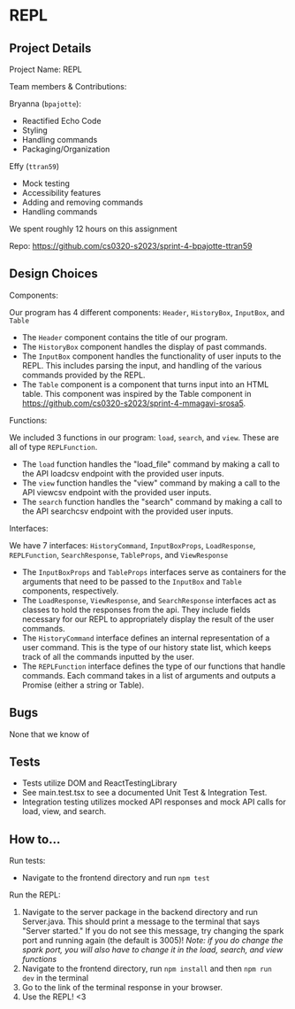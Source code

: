 # REPL
## Project Details

Project Name: REPL

Team members & Contributions:

Bryanna (`bpajotte`):
- Reactified Echo Code
- Styling
- Handling commands
- Packaging/Organization

Effy  (`ttran59`)
- Mock testing
- Accessibility features
- Adding and removing commands
- Handling commands

We spent roughly 12 hours on this assignment

Repo: https://github.com/cs0320-s2023/sprint-4-bpajotte-ttran59

## Design Choices  
Components:

Our program has 4 different components: `Header`, `HistoryBox`, `InputBox`, and `Table`

- The `Header` component contains the title of our program.
- The `HistoryBox` component handles the display of past commands.
- The `InputBox` component handles the functionality of user inputs to the REPL. This includes parsing the input, and handling of the various commands provided by the REPL.
- The `Table` component is a component that turns input into an HTML table. This component was inspired by the Table component in https://github.com/cs0320-s2023/sprint-4-mmagavi-srosa5.

Functions:

We included 3 functions in our program: `load`, `search`, and `view`. These are all of type `REPLFunction`.
- The `load` function handles the "load_file" command by making a call to the API loadcsv endpoint with the provided user inputs.
- The `view` function handles the "view" command by making a call to the API viewcsv endpoint with the provided user inputs.
- The `search` function handles the "search" command by making a call to the API searchcsv endpoint with the provided user inputs.

Interfaces:

We have 7 interfaces: `HistoryCommand`, `InputBoxProps`, `LoadResponse`, `REPLFunction`, `SearchResponse`, `TableProps`, and `ViewResponse`

- The `InputBoxProps` and `TableProps` interfaces serve as containers for the arguments that need to be passed to the `InputBox` and `Table` components, respectively.
- The `LoadResponse`, `ViewResponse`, and `SearchResponse` interfaces act as classes to hold the responses from the api. They include fields necessary for our REPL to appropriately display the result of the user commands.
- The `HistoryCommand` interface defines an internal representation of a user command. This is the type of our history state list, which keeps track of all the commands inputted by the user.  
- The `REPLFunction` interface defines the type of our functions that handle commands. Each command takes in a list of arguments and outputs a Promise<ReactNode> (either a string or Table). 

## Bugs
None that we know of

## Tests 
- Tests utilize DOM and ReactTestingLibrary 
- See main.test.tsx to see a documented Unit Test & Integration Test.
- Integration testing utilizes mocked API responses and mock API calls for load, view, and search.

## How to...
Run tests: 
- Navigate to the frontend directory and run `npm test`

Run the REPL:
1.  Navigate to the server package in the backend directory and run Server.java. This should print a message to the terminal that says "Server started." If you do not see this message, try changing the spark port and running again (the default is 3005)! *Note: if you do change the spark port, you will also have to change it in the load, search, and view functions*
2. Navigate to the frontend directory, run `npm install` and then `npm run dev` in the terminal 
3. Go to the link of the terminal response in your browser.
4. Use the REPL! <3
